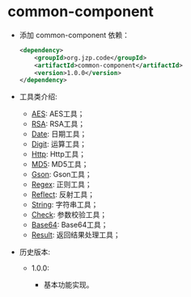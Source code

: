 # common-component
+ 添加 common-component 依赖：

    ```xml
    <dependency>
        <groupId>org.jzp.code</groupId>
        <artifactId>common-component</artifactId>
        <version>1.0.0</version>
    </dependency>
    ```
    
+ 工具类介绍:

    + [AES](src/main/java/org/jzp/code/common/component/util/AESUtil.java): AES工具；
    + [RSA](src/main/java/org/jzp/code/common/component/util/RSAUtil.java): RSA工具；
    + [Date](src/main/java/org/jzp/code/common/component/util/DateUtil.java): 日期工具；
    + [Digit](src/main/java/org/jzp/code/common/component/util/DigitUtil.java): 运算工具；
    + [Http](src/main/java/org/jzp/code/common/component/util/HttpUtil.java): Http工具；
    + [MD5](src/main/java/org/jzp/code/common/component/util/MD5Util.java): MD5工具；
    + [Gson](src/main/java/org/jzp/code/common/component/util/GsonUtil.java): Gson工具；
    + [Regex](src/main/java/org/jzp/code/common/component/util/RegexUtil.java): 正则工具；
    + [Reflect](src/main/java/org/jzp/code/common/component/util/ReflectUtil.java): 反射工具；
    + [String](src/main/java/org/jzp/code/common/component/util/StringUtil.java): 字符串工具；
    + [Check](src/main/java/org/jzp/code/common/component/util/CheckUtil.java): 参数校验工具；
    + [Base64](src/main/java/org/jzp/code/common/component/util/Base64Util.java): Base64工具；
    + [Result](src/main/java/org/jzp/code/common/component/util/ResultUtil.java): 返回结果处理工具；
    
+ 历史版本:

	+ 1.0.0:
		
		+ 基本功能实现。


